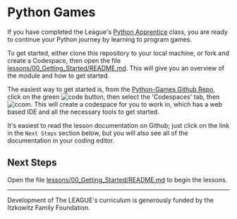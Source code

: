 # Python Games

If you have completed the League's [Python Apprentice](
https://python-apprentice.jointheleague.org/) class, you are ready to continue
your Python journey by learning to program games. 

To get started, either clone this repository to your local machine, or fork and
create a Codespace, then open the file [lessons/00_Getting_Started/README.md](lessons/00_Getting_Started/README.md).
This will give you an overview of the module and how to get started.

The easiest way to get started is, from the [Python-Games Github Repo](https://github.com/league-curriculum/Python-Games), 
click on the green ![code](https://images.jointheleague.org/github/code_button_sm.png) button, then select the 'Codespaces' tab, then ![ccom](https://images.jointheleague.org/github/create_codespace_sm.png). 
This will create a codespace for you to work in, which has a web based IDE and all the necessary tools to get started.

It's easiest to read the lesson documentation on Github; just click on the link in the `Next Steps` section below, but you 
will also see all of the documentation in your coding editor. 


## Next Steps

Open the file [lessons/00_Getting_Started/README.md](lessons/00_Getting_Started/README.md) to begin the lessons. 

-------------------

Development of The LEAGUE's curriculum is generously funded by the Itzkowitz Family Foundation. 
